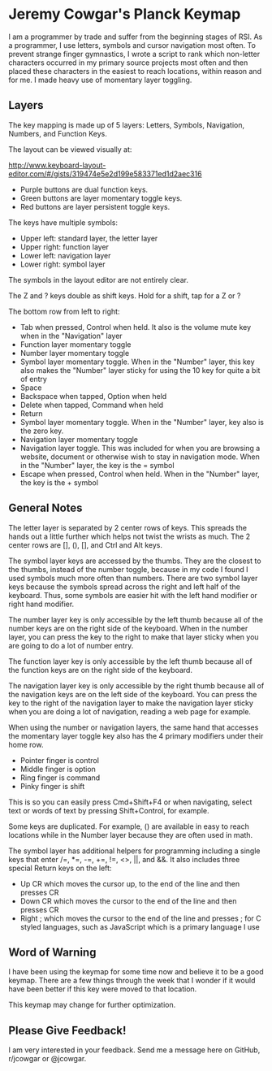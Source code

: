 Jeremy Cowgar's Planck Keymap
=============================

I am a programmer by trade and suffer from the beginning stages of RSI. As a programmer, I use letters, symbols and cursor navigation most often. To prevent strange finger gymnastics, I wrote a script to rank which non-letter characters occurred in my primary source projects most often and then placed these characters in the easiest to reach locations, within reason and for me. I made heavy use of momentary layer toggling.

Layers
------

The key mapping is made up of 5 layers: Letters, Symbols, Navigation, Numbers, and Function Keys.

The layout can be viewed visually at:

http://www.keyboard-layout-editor.com/#/gists/319474e5e2d199e583371ed1d2aec316

* Purple buttons are dual function keys.
* Green buttons are layer momentary toggle keys.
* Red buttons are layer persistent toggle keys.

The keys have multiple symbols:

* Upper left: standard layer, the letter layer
* Upper right: function layer
* Lower left: navigation layer
* Lower right: symbol layer

The symbols in the layout editor are not entirely clear.

The Z and ? keys double as shift keys. Hold for a shift, tap for a Z or ?

The bottom row from left to right:

* Tab when pressed, Control when held. It also is the volume mute key when in the "Navigation" layer
* Function layer momentary toggle
* Number layer momentary toggle
* Symbol layer momentary toggle. When in the "Number" layer, this key also makes the "Number" layer sticky for using the 10 key for quite a bit of entry
* Space
* Backspace when tapped, Option when held
* Delete when tapped, Command when held
* Return
* Symbol layer momentary toggle. When in the "Number" layer, key also is the zero key.
* Navigation layer momentary toggle
* Navigation layer toggle. This was included for when you are browsing a website, document or otherwise wish to stay in navigation mode. When in the "Number" layer, the key is the = symbol
* Escape when pressed, Control when held. When in the "Number" layer, the key is the + symbol

General Notes
-------------

The letter layer is separated by 2 center rows of keys. This spreads the hands out a little further which helps not twist the wrists as much. The 2 center rows are [], (), [], and Ctrl and Alt keys.

The symbol layer keys are accessed by the thumbs. They are the closest to the thumbs, instead of the number toggle, because in my code I found I used symbols much more often than numbers. There are two symbol layer keys because the symbols spread across the right and left half of the keyboard. Thus, some symbols are easier hit with the left hand modifier or right hand modifier.

The number layer key is only accessible by the left thumb because all of the number keys are on the right side of the keyboard. When in the number layer, you can press the key to the right to make that layer sticky when you are going to do a lot of number entry.

The function layer key is only accessible by the left thumb because all of the function keys are on the right side of the keyboard.

The navigation layer key is only accessible by the right thumb because all of the navigation keys are on the left side of the keyboard. You can press the key to the right of the navigation layer to make the navigation layer sticky when you are doing a lot of navigation, reading a web page for example.

When using the number or navigation layers, the same hand that accesses the momentary layer toggle key also has the 4 primary modifiers under their home row.

* Pointer finger is control
* Middle finger is option
* Ring finger is command
* Pinky finger is shift

This is so you can easily press Cmd+Shift+F4 or when navigating, select text or words of text by pressing Shift+Control, for example.

Some keys are duplicated. For example, () are available in easy to reach locations while in the Number layer because they are often used in math.

The symbol layer has additional helpers for programming including a single keys that enter /=, \*=, -=, +=, !=, <>, ||, and &&. It also includes three special Return keys on the left:

* Up CR which moves the cursor up, to the end of the line and then presses CR
* Down CR which moves the cursor to the end of the line and then presses CR
* Right ; which moves the cursor to the end of the line and presses ; for C styled languages, such as JavaScript which is a primary language I use

Word of Warning
---------------

I have been using the keymap for some time now and believe it to be a good keymap. There are a few things through the week that I wonder if it would have been better if this key were moved to that location.

This keymap may change for further optimization.

Please Give Feedback!
---------------------

I am very interested in your feedback. Send me a message here on GitHub, r/jcowgar or @jcowgar.
